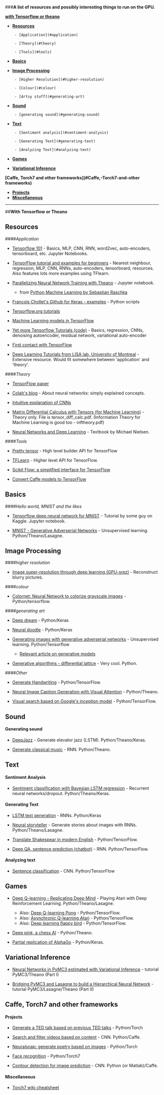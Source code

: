 
###**A list of resources and possibly interesting things to run on the GPU.**



**[with Tensorflow or theano](#with-tensorflow-or-theano)**

- __[Resources](#resources)__

       - [Application](#application)

       - [Theory](#theory)

       - [Tools](#tools)


- __[Basics](#basics)__


- __[Image Processing](#image-processing)__
      
       - [Higher Resolution](#higher-resolution)

       - [Colour](#colour)

       - [Artsy stuff](#generating-art)

- __[Sound](#sound)__
      
       - [generating sound](#generating-sound)       

- __[Text](#text)__

       - [Sentiment analysis](#sentiment-analysis)

       - [Generating Text](#generating-text)

       - [Analyzing Text](#analyzing-text)

- __[Games](#games)__       

- __[Variational Inference](#variational-inference)__

**[Caffe, Torch7 and other frameworks](#Caffe,-Torch7-and-other frameworks)**

- __[Projects](#projects)__
- __[Miscellaneous](#miscellaneous)__

- - -

##__With Tensorflow or Theano__

## Resources

####*Application*

* [Tensorflow 101](https://github.com/sjchoi86/Tensorflow-101) - Basics, MLP, CNN, RNN, word2vec, auto-encoders, tensorboard, etc. Jupyter Notebooks.

* [TensorFlow tutorial and examples for beginners](https://github.com/aymericdamien/TensorFlow-Examples) - Nearest neighbour, regression, MLP, CNN, RNNs, auto-encoders, tensorboard, resources. Also features lots more examples using TFlearn.

* [Parallelizing Neural Network Training with Theano](https://github.com/rasbt/python-machine-learning-book/blob/master/code/ch13/ch13.ipynb) - Jupyter notebook. 
    * from [Python Machine Learning by Sebastian Raschka](https://github.com/rasbt/python-machine-learning-book)

* [Francois Chollet's Github for Keras - examples](https://github.com/fchollet/keras/tree/master/examples) - Python scripts

* [Tensorflow.org tutorials](https://www.tensorflow.org/versions/r0.10/tutorials/index.html) 

* [Machine Learning models in TensorFlow](https://github.com/tensorflow/models)

* [Yet more Tensorflow Tutorials (code)](https://github.com/pkmital/tensorflow_tutorials) - Basics, regression, CNNs, denoising autoencoder, residual network, variational auto-encoder

* [First contact with TensorFlow](http://www.jorditorres.org/first-contact-with-tensorflow/)

* [Deep Learning Tutorials from LISA lab, University of Montreal](http://deeplearning.net/tutorial/deeplearning.pdf) - Extensive resource. Would fit somewhere between 'application' and 'theory'.


####*Theory*

* [TensorFlow paper](http://arxiv.org/abs/1603.04467)

* [Colah's blog](http://colah.github.io/) - About neural networks: simply explained concepts. 

* [Intuitive explanation of CNNs](https://ujjwalkarn.me/2016/08/11/intuitive-explanation-convnets/?utm_content=buffer227b7&utm_medium=social&utm_source=twitter.com&utm_campaign=buffer)

* [Matrix Differential Calculus with Tensors (for Machine Learning)](https://github.com/mtomassoli/papers) - Theory only. File is tensor_diff_calc.pdf. 
(Information Theory for Machine Learning is good too - inftheory.pdf)

* [Neural Networks and Deep Learning](http://neuralnetworksanddeeplearning.com/index.html) - Textbook by Michael Nielsen.

####*Tools*

* [Pretty tensor](https://github.com/google/prettytensor) - High level builder API for TensorFlow

* [TFLearn](https://github.com/tflearn/tflearn) - Higher level API for TensorFlow.

* [Scikit Flow: a simplified interface for TensorFlow](http://terrytangyuan.github.io/2016/03/14/scikit-flow-intro/)

* [Convert Caffe models to TensorFlow](https://github.com/ethereon/caffe-tensorflow)

## Basics

####*Hello world, MNIST and the likes*


* [Tensorflow deep neural network for MNIST](https://www.kaggle.com/kakauandme/digit-recognizer/tensorflow-deep-nn/notebook) - Tutorial by some guy on Kaggle. Jupyter notebook.


* [MNIST - Generative Adverserial Networks](https://github.com/openai/improved-gan/tree/master/mnist_svhn_cifar10) - Unsupervised learning. Python/Theano/Lasagne.

## Image Processing

####*higher resolution*

* [Image super-resolution through deep learning (GPU-srez)](https://github.com/david-gpu/srez) - Reconstruct blurry pictures. 

####*colour*

* [Colornet: Neural Network to colorize grayscale images](https://github.com/pavelgonchar/colornet) - Python/tensorflow.

####*generating art*

* [Deep dream](https://github.com/fchollet/keras/blob/master/examples/deep_dream.py) - Python/Keras 

* [Neural doodle](https://github.com/fchollet/keras/blob/master/examples/neural_doodle.py) - Python/Keras 

* [Generating images with generative adverserial networks](https://github.com/openai/improved-gan/tree/master/imagenet) - Unsupervised learning. Python/Tensorflow
    * [Relevant article on generative models](https://openai.com/blog/generative-models/)

* [Generative algorithms - differential lattice](https://github.com/inconvergent/differential-lattice) - Very cool. Python. 

####*Other*

* [Generate Handwriting](https://github.com/hardmaru/write-rnn-tensorflow) - Python/TensorFlow.

* [Neural Image Caption Generation with Visual Attention](https://github.com/kelvinxu/arctic-captions) - Python/Theano.

* [Visual search based on Google's inception model](https://github.com/AKSHAYUBHAT/VisualSearchServer) - Python/TensorFlow.

## Sound

#### Generating sound

* [DeepJazz](https://github.com/jisungk/deepjazz) - Generate elevator jazz (LSTM). Python/Theano/Keras.

* [Generate classical music](https://github.com/hexahedria/biaxial-rnn-music-composition) - RNN. Python/Theano.

## Text

#### Sentiment Analysis

* [Sentiment classification with Bayesian LSTM regression](https://github.com/yaringal/BayesianRNN/tree/master/Example) - Recurrent neural networks/dropout. Python/Theano/Keras.

#### Generating Text

* [LSTM text generation](https://github.com/fchollet/keras/blob/master/examples/lstm_text_generation.py) - RNNs. Python/Keras

* [Neural storyteller](https://github.com/ryankiros/neural-storyteller) - Generate stories about images with RNNs. Python/Theano/Lasagne.

* [Translate Shakespear in modern English](https://github.com/tokestermw/tensorflow-shakespeare) - Python/TensorFlow.

* [Deep QA, sentence prediction (chatbot)](https://github.com/Conchylicultor/DeepQA) - RNN. Python/TensorFlow.

#### Analyzing text

* [Sentence classification](https://github.com/dennybritz/cnn-text-classification-tf) - CNN. Python/TensorFlow

## Games

* [Deep Q-learning - Replicating Deep Mind](https://github.com/spragunr/deep_q_rl) - Playing Atari with Deep Reinforcement Learning. Python/Theano/Lasagne.
    * Also: [Deep Q-learning Pong](http://www.danielslater.net/2016/03/deep-q-learning-pong-with-tensorflow.html) - Python/TensorFlow.
    * Also: [Asynchronic Q-learning Atari](https://github.com/coreylynch/async-rl) - Python/TensorFlow.
    * Also: [Deep learning flappy bird](https://github.com/yenchenlin/DeepLearningFlappyBird) - Python/TensorFlow.


* [Deep pink, a chess AI](https://github.com/erikbern/deep-pink) - Python/Theano.

* [Partial replication of AlphaGo](https://github.com/Rochester-NRT/RocAlphaGo) - Python/Keras.



## Variational Inference

* [Neural Networks in PyMC3 estimated with Variational Inference](http://twiecki.github.io/blog/2016/06/01/bayesian-deep-learning/) - tutorial PyMC3/Theano (Part I)

* [Bridging PyMC3 and Lasagne to build a Hierarchical Neural Network](http://twiecki.github.io/blog/2016/07/05/bayesian-deep-learning/) - tutorial PyMC3/Lasagne/Theano (Part II)

## __Caffe, Torch7 and other frameworks__

#### Projects

* [Generate a TED talk based on previous TED talks](https://github.com/samim23/TED-RNN) - Python/Torch

* [Search and filter videos based on content](https://github.com/agermanidis/thingscoop) - CNN. Python/Caffe.

* [Neuralsnap: generate poetry based on images](https://github.com/rossgoodwin/neuralsnap/tree/master/neuralsnap) - Python/Torch

* [Face recognition](https://github.com/cmusatyalab/openface) - Python/Torch7

* [Contour detection for image prediction](https://github.com/s9xie/hed) - CNN. Python (or Matlab)/Caffe.

#### Miscellaneous

* [Torch7 wiki cheatsheet](https://github.com/torch/torch7/wiki/Cheatsheet)



